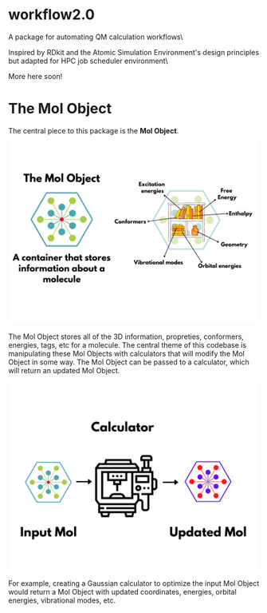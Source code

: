 # workflow2.0

A package for automating QM calculation workflows\

Inspired by RDkit and the Atomic Simulation Environment's design principles\
but adapted for HPC job scheduler environment\

More here soon!



# The Mol Object
The central piece to this package is the **Mol Object**. 
![alt text](Mol_Object.png)

The Mol Object stores all of the 3D information, propreties, conformers, energies, tags, etc for a molecule. The central theme of this codebase is manipulating these Mol Objects with calculators that will modify the Mol Object in some way. The Mol Object can be passed to a calculator, which will return an updated Mol Object. 

![alt text](Calculator.png)

For example, creating a Gaussian calculator to optimize the input Mol Object would return a Mol Object with updated coordinates, energies, orbital energies, vibrational modes, etc. 
